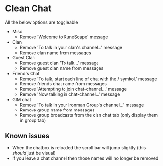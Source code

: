 # Clean Chat

All the below options are toggleable

- Misc
  - Remove 'Welcome to RuneScape' message
- Clan
  - Remove 'To talk in your clan's channel...' message
  - Remove clan name from messages
- Guest Clan
  - Remove guest clan 'To talk...' message
  - Remove guest clan name from messages
- Friend's Chat
  - Remove 'To talk, start each line of chat with the / symbol.' message
  - Remove friends chat name from messages
  - Remove 'Attempting to join chat-channel...' message
  - Remove 'Now talking in chat-channel...' message
- GIM chat
  - Remove 'To talk in your Ironman Group's channel...' message
  - Remove group name from messages
  - Remove group broadcasts from the clan chat tab (only display them in group tab)

## Known issues
 - When the chatbox is reloaded the scroll bar will jump slightly (this *should* just be visual)
 - If you leave a chat channel then those names will no longer be removed
